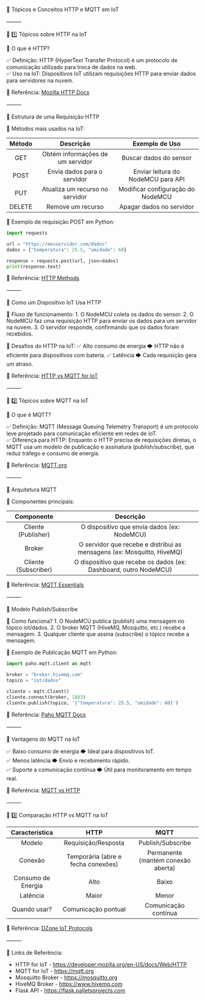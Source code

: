 📌 Tópicos e Conceitos HTTP e MQTT em IoT

⸻

🔹 1️⃣ Tópicos sobre HTTP na IoT

📌 O que é HTTP?

✅ Definição: HTTP (HyperText Transfer Protocol) é um protocolo de comunicação utilizado para troca de dados na web.</br>
✅ Uso na IoT: Dispositivos IoT utilizam requisições HTTP para enviar dados para servidores na nuvem.

📌 Referência: [Mozilla HTTP Docs](https://developer.mozilla.org/en-US/docs/Web/HTTP)

⸻

📌 Estrutura de uma Requisição HTTP

📌 Métodos mais usados na IoT:

| Método |             Descrição            |           Exemplo de Uso           |
|:------:|:--------------------------------:|:----------------------------------:|
| GET    | Obtém informações de um servidor | Buscar dados do sensor             |
| POST   | Envia dados para o servidor      | Enviar leitura do NodeMCU para API |
| PUT    | Atualiza um recurso no servidor  | Modificar configuração do NodeMCU  |
| DELETE | Remove um recurso                | Apagar dados no servidor           |


📌 Exemplo de requisição POST em Python:
```python
import requests

url = "https://meuservidor.com/dados"
dados = {"temperatura": 25.5, "umidade": 60}

response = requests.post(url, json=dados)
print(response.text)
```
📌 Referência: [HTTP Methods](https://developer.mozilla.org/en-US/docs/Web/HTTP/Reference/Methods)

⸻

📌 Como um Dispositivo IoT Usa HTTP

📌 Fluxo de funcionamento:
	1.	O NodeMCU coleta os dados do sensor.
	2.	O NodeMCU faz uma requisição HTTP para enviar os dados para um servidor na nuvem.
	3.	O servidor responde, confirmando que os dados foram recebidos.

📌 Desafios do HTTP na IoT:
✅ Alto consumo de energia 🡆 HTTP não é eficiente para dispositivos com bateria.
✅ Latência 🡆 Cada requisição gera um atraso.

📌 Referência: [HTTP vs MQTT for IoT](https://www.google.com/url?sa=t&source=web&rct=j&opi=89978449&url=https://www.hivemq.com/blog/mqtt-vs-http-protocols-in-iot-iiot/&ved=2ahUKEwiQzJaxzpiMAxUFqZUCHeanILQQFnoECCQQAQ&usg=AOvVaw2ZY7_hg8ymPcm98hsthnkQ)

⸻

🔹 2️⃣ Tópicos sobre MQTT na IoT

📌 O que é MQTT?

✅ Definição: MQTT (Message Queuing Telemetry Transport) é um protocolo leve projetado para comunicação eficiente em redes de IoT.</br>
✅ Diferença para HTTP: Enquanto o HTTP precisa de requisições diretas, o MQTT usa um modelo de publicação e assinatura (publish/subscribe), que reduz tráfego e consumo de energia.

📌 Referência: [MQTT.org](https://mqtt.org/getting-started/)

⸻

📌 Arquitetura MQTT

📌 Componentes principais:

|      Componente      |                                Descrição                               |
|:--------------------:|:----------------------------------------------------------------------:|
| Cliente (Publisher)  | O dispositivo que envia dados (ex: NodeMCU)                            |
| Broker               | O servidor que recebe e distribui as mensagens (ex: Mosquitto, HiveMQ) |
| Cliente (Subscriber) | O dispositivo que recebe os dados (ex: Dashboard, outro NodeMCU)       |

📌 Referência: [MQTT Essentials](https://mqtt.org/getting-started/)

⸻

📌 Modelo Publish/Subscribe

📌 Como funciona?
	1.	O NodeMCU publica (publish) uma mensagem no tópico iot/dados.
	2.	O broker MQTT (HiveMQ, Mosquitto, etc.) recebe a mensagem.
	3.	Qualquer cliente que assina (subscribe) o tópico recebe a mensagem.

📌 Exemplo de Publicação MQTT em Python:
```python
import paho.mqtt.client as mqtt

broker = "broker.hivemq.com"
topico = "iot/dados"

cliente = mqtt.Client()
cliente.connect(broker, 1883)
cliente.publish(topico, '{"temperatura": 25.5, "umidade": 60}')
```
📌 Referência: [Paho MQTT Docs](https://www.emqx.com/en/blog/how-to-use-mqtt-in-python)

⸻

📌 Vantagens do MQTT na IoT

✅ Baixo consumo de energia 🡆 Ideal para dispositivos IoT.</br>
✅ Menos latência 🡆 Envio e recebimento rápido.</br>
✅ Suporte a comunicação contínua 🡆 Útil para monitoramento em tempo real.

📌 Referência: [MQTT vs HTTP](https://www.hivemq.com/blog/mqtt-vs-http-protocols-in-iot-iiot/%26hl%3Dpt%26sl%3Den%26tl%3Dpt%26client%3Dsrp%26prev%3Dsearch&ved=2ahUKEwjtqaDnzpiMAxXNq5UCHdcgPc8QFnoECBYQAQ&usg=AOvVaw1gZH672yJ0LR9Y6TxqJGgh)

⸻

🔹 3️⃣ Comparação HTTP vs MQTT na IoT

|   Característica   |                HTTP                |                MQTT                |
|:------------------:|:----------------------------------:|:----------------------------------:|
| Modelo             | Requisição/Resposta                | Publish/Subscribe                  |
| Conexão            | Temporária (abre e fecha conexões) | Permanente (mantém conexão aberta) |
| Consumo de Energia | Alto                               | Baixo                              |
| Latência           | Maior                              | Menor                              |
| Quando usar?       | Comunicação pontual                | Comunicação contínua               |

📌 Referência: [DZone IoT Protocols](https://dzone.com/articles/explore-the-complete-guide-to-iot-protocols)

⸻

📌 Links de Referência:
- HTTP for IoT - https://developer.mozilla.org/en-US/docs/Web/HTTP
- MQTT for IoT - https://mqtt.org
- Mosquitto Broker - https://mosquitto.org
- HiveMQ Broker - https://www.hivemq.com
- Flask API - https://flask.palletsprojects.com

